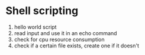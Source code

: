 # Shell scripting

1. hello world script
2. read input and use it in an echo command
3. check for cpu resource consumption
4. check if a certain file exists, create one if it doesn't
